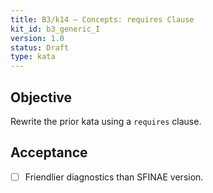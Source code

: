```yaml
---
title: B3/k14 — Concepts: requires Clause
kit_id: b3_generic_I
version: 1.0
status: Draft
type: kata
---
```

## Objective
Rewrite the prior kata using a `requires` clause.
## Acceptance
- [ ] Friendlier diagnostics than SFINAE version.